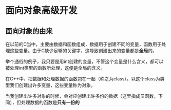 # 面向对象高级开发

## 面向对象的由来

在以前的C当中，主要由数据和函数组成，数据用于创建不同的变量，函数用于处理这些变量。由于C缺少足够的关键字，这导致创建出来的变量都是**全局**的。

举个通俗的例子，我只要是用int创建的变量，不管这个变量是什么含义，都可以被处理int类型的函数所处理，这便是全局的含义。

在C++中，把数据和处理数据的函数包在一起（称之为class）。以这个class为类型我们创建出许多变量，这些变量称为对象。

当我创建出许多对象的时候，会对应创建出许多份的数据（这里指成员函数，下同），但处理数据的函数是**只有一份的**









